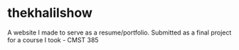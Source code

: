 # thekhalilshow
A website I made to serve as a resume/portfolio. Submitted as a final project for a course I took - CMST 385
